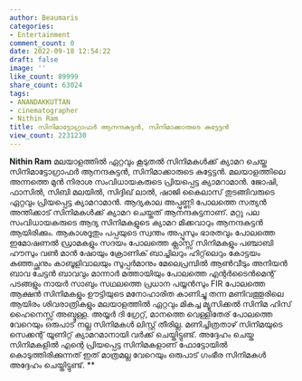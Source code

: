 ```yaml
---
author: Beaumaris
categories:
- Entertainment
comment_count: 0
date: 2022-09-18 12:54:22
draft: false
image: ''
like_count: 89999
share_count: 63024
tags:
- ANANDAKKUTTAN
- cinematographer
- Nithin Ram
title: സിനിമാട്ടോഗ്രാഫർ ആനന്ദകുട്ടൻ, സിനിമാക്കാരുടെ കുട്ടേട്ടൻ
view_count: 2231230
---
```


**Nithin Ram** മലയാളത്തിൽ ഏറ്റവും കൂടുതൽ സിനിമകൾക്ക് ക്യാമറ ചെയ്ത സിനിമാട്ടോഗ്രാഫർ ആനന്ദകുട്ടൻ, സിനിമാക്കാരുടെ കുട്ടേട്ടൻ. മലയാളത്തിലെ അന്നത്തെ മുൻ നിരാശ സംവിധായകരുടെ പ്രിയപ്പെട്ട ക്യാമറാമാൻ. ജോഷി, ഫാസിൽ, സിബി മലയിൽ, സിദ്ദിഖ് ലാൽ, ഷാജി കൈലാസ് തുടങ്ങിവരുടെ ഏറ്റവും പ്രിയപ്പെട്ട ക്യാമറാമാൻ. ആദ്യകാല അപ്പുണ്ണി പോലത്തെ സത്യൻ അന്തിക്കാട് സിനിമകൾക്ക് ക്യാമറ ചെയ്തത് ആനന്ദകുട്ടനാണ്. മറ്റു പല സംവിധായകരുടെ ആദ്യ സിനിമകളുടെ ക്യാമറ മിക്കവാറും ആനന്ദകുട്ടൻ ആയിരിക്കും. ആകാശദൂതും പപ്പയുടെ സ്വന്തം അപ്പൂസും ഭാരതവും പോലത്തെ ഇമോഷണൽ ഡ്രാമകളും സദയം പോലത്തെ ക്ലാസ്സ്‌ സിനിമകളും പഞ്ചാബി ഹൗസും വൺ മാൻ ഷോയും ക്രോണിക് ബാച്ചിലറും ഹിറ്റ്‌ലെറും കോട്ടയം കുഞ്ഞച്ഛനും കാബൂളിവാലയും സൂപ്പർമാനും മേലെപ്രമ്പിൽ ആൺവീടും അനിയൻ ബാവ ചേട്ടൻ ബാവവും മാന്നാർ മത്തായിയും പോലത്തെ എന്റർടൈൻമെന്റ് പടങ്ങളും നായർ സാബും സഥലത്തെ പ്രധാന പയ്യൻസും FIR പോലത്തെ ആക്ഷൻ സിനിമകളും ഊട്ടിയുടെ മനോഹാരിത കാണിച്ചു തന്ന മണിവത്തൂരിലെ ആയിരം ശിവരാത്രികളും മലയാളത്തിൽ ഏറ്റവും മികച്ച മ്യൂസിക്കൽ സിനിമ ഹിസ് ഹൈനെസ്സ് അബ്ദുള്ള. അയ്യർ ദി ഗ്രേറ്റ്‌, മാനത്തെ വെള്ളിതേര് പോലത്തെ വേറെയും ഒരുപാട് നല്ല സിനിമകൾ ലിസ്റ്റ് തീരില്ല. മണിച്ചിത്രതാഴ് സിനിമയുടെ സെക്കന്റ്‌ യൂണിറ്റ് ക്യാമറമാനായി വർക്ക് ചെയ്തിട്ടുണ്ട്. അദ്ദേഹം ചെയ്ത സിനിമകളിൽ എന്റെ പ്രിയപ്പെട്ട സിനിമകളാണ് ഫോട്ടോയിൽ കൊടുത്തിരിക്കുന്നത് ഇത് മാത്രമല്ല വേറെയും ഒരുപാട് ഗംഭീര സിനിമകൾ അദ്ദേഹം ചെയ്തിട്ടുണ്ട്. **
